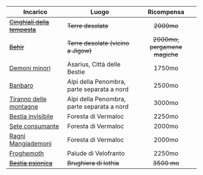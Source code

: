 | Incarico | Luogo | Ricompensa |
| -------- | ----- | :--------: |
| [~~Cinghiali della tempesta~~](#~~cinghiali-della-tempesta~~) | ~~Terre desolate~~ | ~~2000mo~~ |
| [~~Behir~~](#~~behir~~) | ~~Terre desolate (vicino a Jigow)~~ | ~~2000mo, pergamene magiche~~ |
| [Demoni minori](#demoni-minori) | Asarius, Città delle Bestie | 1750mo |
| [Banbaro](#banbaro) | Alpi della Penombra, parte separata a nord | 2500mo |
| [Tiranno delle montagne](#tiranno-delle-montagne) | Alpi della Penombra, parte separata a nord | 3000mo |
| [Bestia invisibile](#bestia-invisibile) | Foresta di Vermaloc | 2250mo |
| [Sete consumante](#sete-consumante) | Foresta di Vermaloc | 2000mo |
| [Ragni Mangiademoni](#ragni-mangiademoni) | Foresta di Vermaloc | 2000mo |
| [Froghemoth](#froghemoth) | Palude di Velofranto | 2250mo |
| [~~Bestia psionica~~](#~~bestia-psionica~~) | ~~Brughiera di Iothia~~ | ~~3500 mo~~ |

